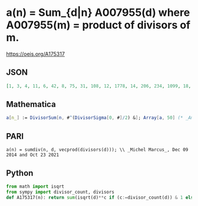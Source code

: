 # a\(n\) \= Sum\_\{d\|n\} A007955\(d\) where A007955\(m\) \= product of divisors of m\.
https://oeis.org/A175317
## JSON
```JSON
[1, 3, 4, 11, 6, 42, 8, 75, 31, 108, 12, 1778, 14, 206, 234, 1099, 18, 5901, 20, 8116, 452, 498, 24, 333618, 131, 692, 760, 22166, 30, 810372, 32, 33867, 1104, 1176, 1238, 10085333, 38, 1466, 1538, 2568180, 42, 3112382, 44, 85690, 91386, 2142, 48, 255138610]
```
## Mathematica
```Mathematica
a[n_] := DivisorSum[n, #^(DivisorSigma[0, #]/2) &]; Array[a, 50] (* _Amiram Eldar_, Oct 23 2021 *)
```
## PARI
```PARI
a(n) = sumdiv(n, d, vecprod(divisors(d))); \\ _Michel Marcus_, Dec 09 2014 and Oct 23 2021
```
## Python
```Python
from math import isqrt
from sympy import divisor_count, divisors
def A175317(n): return sum(isqrt(d)**c if (c:=divisor_count(d)) & 1 else d**(c//2) for d in divisors(n,generator=True)) # _Chai Wah Wu_, Jun 24 2022
```
